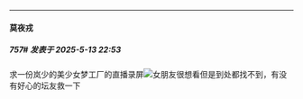 ﻿
*****

####  莫夜戎  
##### 757#       发表于 2025-5-13 22:53

求一份岚少的美少女梦工厂的直播录屏<img src="https://static.stage1st.com/image/smiley/face2017/152.png" referrerpolicy="no-referrer">女朋友很想看但是到处都找不到，有没有好心的坛友救一下

